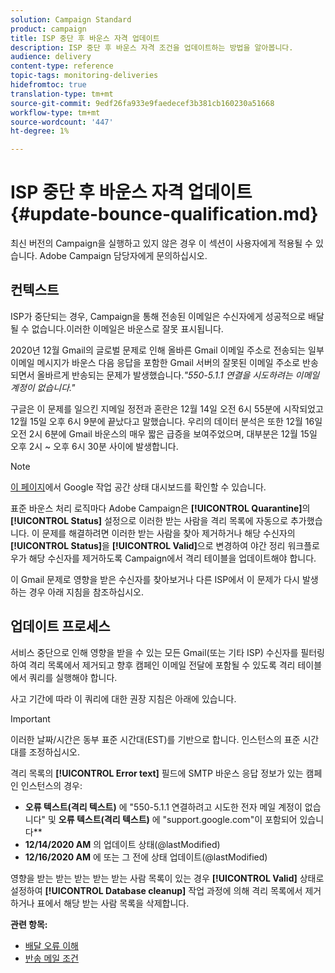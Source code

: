 ```yaml
---
solution: Campaign Standard
product: campaign
title: ISP 중단 후 바운스 자격 업데이트
description: ISP 중단 후 바운스 자격 조건을 업데이트하는 방법을 알아봅니다.
audience: delivery
content-type: reference
topic-tags: monitoring-deliveries
hidefromtoc: true
translation-type: tm+mt
source-git-commit: 9edf26fa933e9faedecef3b381cb160230a51668
workflow-type: tm+mt
source-wordcount: '447'
ht-degree: 1%

---
```



# ISP 중단 후 바운스 자격 업데이트 {#update-bounce-qualification.md}

최신 버전의 Campaign을 실행하고 있지 않은 경우 이 섹션이 사용자에게 적용될 수 있습니다. Adobe Campaign 담당자에게 문의하십시오.

## 컨텍스트

ISP가 중단되는 경우, Campaign을 통해 전송된 이메일은 수신자에게 성공적으로 배달될 수 없습니다.이러한 이메일은 바운스로 잘못 표시됩니다.

2020년 12월 Gmail의 글로벌 문제로 인해 올바른 Gmail 이메일 주소로 전송되는 일부 이메일 메시지가 바운스 다음 응답을 포함한 Gmail 서버의 잘못된 이메일 주소로 반송되면서 올바르게 반송되는 문제가 발생했습니다.*&quot;550-5.1.1 연결을 시도하려는 이메일 계정이 없습니다.&quot;*

구글은 이 문제를 일으킨 지메일 정전과 혼란은 12월 14일 오전 6시 55분에 시작되었고 12월 15일 오후 6시 9분에 끝났다고 말했습니다. 우리의 데이터 분석은 또한 12월 16일 오전 2시 6분에 Gmail 바운스의 매우 짧은 급증을 보여주었으며, 대부분은 12월 15일 오후 2시 ~ 오후 6시 30분 사이에 발생합니다.

>[!NOTE]
>
>[이 페이지](https://www.google.com/appsstatus#hl=en&amp;v=status)에서 Google 작업 공간 상태 대시보드를 확인할 수 있습니다.


표준 바운스 처리 로직마다 Adobe Campaign은 **[!UICONTROL Quarantine]**&#x200B;의 **[!UICONTROL Status]** 설정으로 이러한 받는 사람을 격리 목록에 자동으로 추가했습니다. 이 문제를 해결하려면 이러한 받는 사람을 찾아 제거하거나 해당 수신자의 **[!UICONTROL Status]**&#x200B;을 **[!UICONTROL Valid]**&#x200B;으로 변경하여 야간 정리 워크플로우가 해당 수신자를 제거하도록 Campaign에서 격리 테이블을 업데이트해야 합니다.

이 Gmail 문제로 영향을 받은 수신자를 찾아보거나 다른 ISP에서 이 문제가 다시 발생하는 경우 아래 지침을 참조하십시오.

## 업데이트 프로세스

서비스 중단으로 인해 영향을 받을 수 있는 모든 Gmail(또는 기타 ISP) 수신자를 필터링하여 격리 목록에서 제거되고 향후 캠페인 이메일 전달에 포함될 수 있도록 격리 테이블에서 쿼리를 실행해야 합니다.

사고 기간에 따라 이 쿼리에 대한 권장 지침은 아래에 있습니다.

>[!IMPORTANT]
>
>이러한 날짜/시간은 동부 표준 시간대(EST)를 기반으로 합니다. 인스턴스의 표준 시간대를 조정하십시오.

격리 목록의 **[!UICONTROL Error text]** 필드에 SMTP 바운스 응답 정보가 있는 캠페인 인스턴스의 경우:

* **오류 텍스트(격리 텍스트)** 에 &quot;550-5.1.1 연결하려고 시도한 전자 메일 계정이 없습니다&quot; 및  **오류 텍스트(격리 텍스트)** 에 &quot;support.google.com&quot;이 포함되어 있습니다**
* **12/14/2020 AM** 의 업데이트 상태(@lastModified)
* **12/16/2020 AM** 에 또는 그 전에 상태 업데이트(@lastModified)

영향을 받는 받는 받는 받는 받는 사람 목록이 있는 경우 **[!UICONTROL Valid]** 상태로 설정하여 **[!UICONTROL Database cleanup]** 작업 과정에 의해 격리 목록에서 제거하거나 표에서 해당 받는 사람 목록을 삭제합니다.

**관련 항목:**
* [배달 오류 이해](../../sending/using/understanding-delivery-failures.md)
* [반송 메일 조건](../../sending/using/understanding-delivery-failures.md#bounce-mail-qualification)

